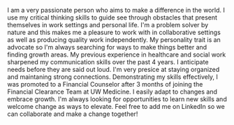 I am a very passionate person who aims to make a difference in the world. I use my critical thinking skills to guide see through obstacles that present themselves in work settings and personal life. I'm a problem solver by nature and this makes me a pleasure to work with in collaborative settings as well as producing quality work independently. My personality trait is an advocate so I'm always searching for ways to make things better and finding growth areas. 
My previous experience in healthcare and social work sharpened my communication skills over the past 4 years. I anticipate needs before they are said out loud. I'm very presice at staying organized and maintaning strong connections. 
Demonstrating my skills effectively, I was promoted to a Financial Counselor after 3 months of joining the Financial Clearance Team at UW Medicine. I easily adapt to changes and embrace growth. I'm always looking for opportunities to learn new skills and welcome change as ways to elevate.
Feel free to add me on LinkedIn so we can collaborate and make a change together!
